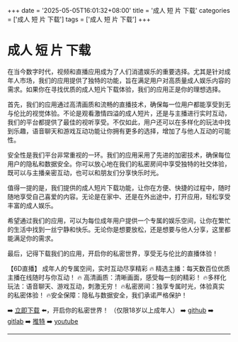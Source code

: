 +++
date = '2025-05-05T16:01:32+08:00'
title = '成人 短 片 下载'
categories = ['成人 短 片 下载']
tags = ['成人 短 片 下载']
+++

# 成人 短 片 下载

在当今数字时代，视频和直播应用成为了人们消遣娱乐的重要选择。尤其是针对成年人市场，我们的应用提供了独特的功能，旨在满足用户对高质量成人娱乐内容的需求。如果你在寻找优质的成人短片下载体验，我们的应用正是你的理想选择。

首先，我们的应用通过高清画质和流畅的直播技术，确保每一位用户都能享受到无与伦比的视觉体验。不论是观看激情四溢的成人短片，还是与主播进行实时互动，我们的平台都提供了最佳的视听享受。不仅如此，用户还可以在多样化的玩法中找到乐趣，语音聊天和游戏互动功能让你拥有更多的选择，增加了与他人互动的可能性。

安全性是我们平台非常重视的一环。我们的应用采用了先进的加密技术，确保每位用户的隐私和数据安全。你可以放心地在我们的私密房间中享受独特的社交体验，既可以与主播亲密互动，也可以和朋友们分享快乐时光。

值得一提的是，我们提供的成人短片下载功能，让你在方便、快捷的过程中，随时随地享受自己喜爱的内容。无论是在家中、还是在外出途中，打开应用，轻松享受丰富的成人娱乐。

希望通过我们的应用，可以为每位成年用户提供一个专属的娱乐空间，让你在繁忙的生活中找到一丝宁静和快乐。无论你是想要放松，还是想要与他人分享，这里都能满足你的需求。

最后，记得下载我们的应用，开启你的私密世界，享受无与伦比的直播体验！

【6D直播】
成年人的专属空间，实时互动尽享精彩
🔥 精选主播：每天数百位优质主播在线随时与你互动！
🔥 高清画质：清晰画面，感受每一刻的精彩！
🔥多样化玩法：语音聊天、游戏互动，刺激无穷！
🔥私密房间：独享专属时光，体验真实的私密体验！
🔥安全保障：隐私与数据安全，我们承诺严格保护！

➡️ [立即下载](https://down123.s3.ap-east-1.amazonaws.com/down/down.html?channelCode=blog) ⬅️，开启你的私密世界！
（仅限18岁以上成年人）
➡️ [github](https://aldult-live.github.io/)
➡️ [gitlab](https://seo-09598d.gitlab.io/)
➡️ [推特](https://x.com/wegame33)
➡️ [youtube](https://www.youtube.com/@6Dlive)

---
